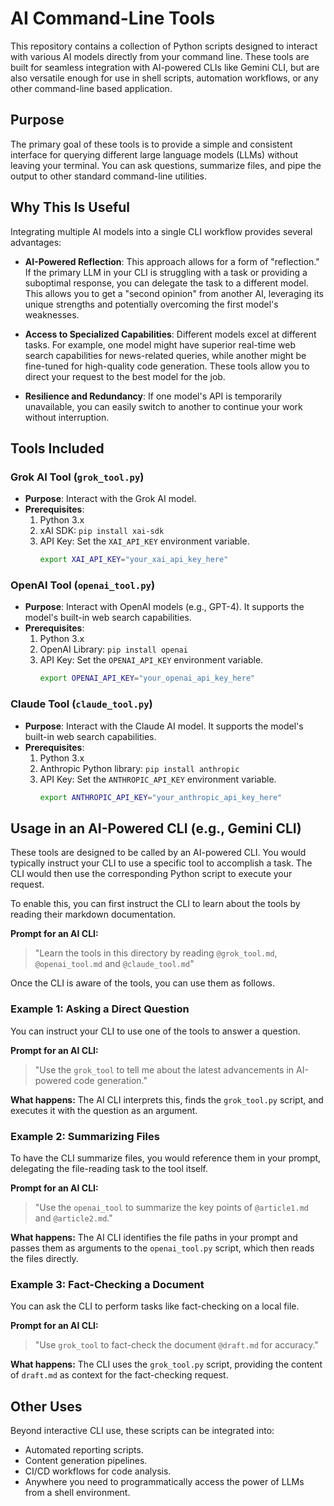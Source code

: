 # AI Command-Line Tools

This repository contains a collection of Python scripts designed to interact with various AI models directly from your command line. These tools are built for seamless integration with AI-powered CLIs like Gemini CLI, but are also versatile enough for use in shell scripts, automation workflows, or any other command-line based application.

## Purpose

The primary goal of these tools is to provide a simple and consistent interface for querying different large language models (LLMs) without leaving your terminal. You can ask questions, summarize files, and pipe the output to other standard command-line utilities.

## Why This Is Useful

Integrating multiple AI models into a single CLI workflow provides several advantages:

*   **AI-Powered Reflection**: This approach allows for a form of "reflection." If the primary LLM in your CLI is struggling with a task or providing a suboptimal response, you can delegate the task to a different model. This allows you to get a "second opinion" from another AI, leveraging its unique strengths and potentially overcoming the first model's weaknesses.

*   **Access to Specialized Capabilities**: Different models excel at different tasks. For example, one model might have superior real-time web search capabilities for news-related queries, while another might be fine-tuned for high-quality code generation. These tools allow you to direct your request to the best model for the job.

*   **Resilience and Redundancy**: If one model's API is temporarily unavailable, you can easily switch to another to continue your work without interruption.

## Tools Included

### Grok AI Tool (`grok_tool.py`)

-   **Purpose**: Interact with the Grok AI model.
-   **Prerequisites**:
    1.  Python 3.x
    2.  xAI SDK: `pip install xai-sdk`
    3.  API Key: Set the `XAI_API_KEY` environment variable.
        ```bash
        export XAI_API_KEY="your_xai_api_key_here"
        ```

### OpenAI Tool (`openai_tool.py`)

-   **Purpose**: Interact with OpenAI models (e.g., GPT-4). It supports the model's built-in web search capabilities.
-   **Prerequisites**:
    1.  Python 3.x
    2.  OpenAI Library: `pip install openai`
    3.  API Key: Set the `OPENAI_API_KEY` environment variable.
        ```bash
        export OPENAI_API_KEY="your_openai_api_key_here"
        ```

### Claude Tool (`claude_tool.py`)

-   **Purpose**: Interact with the Claude AI model. It supports the model's built-in web search capabilities.
-   **Prerequisites**:
    1.  Python 3.x
    2.  Anthropic Python library: `pip install anthropic`
    3.  API Key: Set the `ANTHROPIC_API_KEY` environment variable.
        ```bash
        export ANTHROPIC_API_KEY="your_anthropic_api_key_here"
        ```

## Usage in an AI-Powered CLI (e.g., Gemini CLI)

These tools are designed to be called by an AI-powered CLI. You would typically instruct your CLI to use a specific tool to accomplish a task. The CLI would then use the corresponding Python script to execute your request.

To enable this, you can first instruct the CLI to learn about the tools by reading their markdown documentation.

**Prompt for an AI CLI:**
> "Learn the tools in this directory by reading `@grok_tool.md`, `@openai_tool.md` and `@claude_tool.md`"

Once the CLI is aware of the tools, you can use them as follows.

### Example 1: Asking a Direct Question

You can instruct your CLI to use one of the tools to answer a question.

**Prompt for an AI CLI:**
> "Use the `grok_tool` to tell me about the latest advancements in AI-powered code generation."

**What happens:** The AI CLI interprets this, finds the `grok_tool.py` script, and executes it with the question as an argument.

### Example 2: Summarizing Files

To have the CLI summarize files, you would reference them in your prompt, delegating the file-reading task to the tool itself.

**Prompt for an AI CLI:**
> "Use the `openai_tool` to summarize the key points of `@article1.md` and `@article2.md`."

**What happens:** The AI CLI identifies the file paths in your prompt and passes them as arguments to the `openai_tool.py` script, which then reads the files directly.

### Example 3: Fact-Checking a Document

You can ask the CLI to perform tasks like fact-checking on a local file.

**Prompt for an AI CLI:**
> "Use `grok_tool` to fact-check the document `@draft.md` for accuracy."

**What happens:** The CLI uses the `grok_tool.py` script, providing the content of `draft.md` as context for the fact-checking request.

## Other Uses

Beyond interactive CLI use, these scripts can be integrated into:
-   Automated reporting scripts.
-   Content generation pipelines.
-   CI/CD workflows for code analysis.
-   Anywhere you need to programmatically access the power of LLMs from a shell environment.
